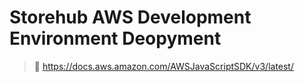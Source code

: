 # Storehub AWS Development Environment Deopyment

> 📕 https://docs.aws.amazon.com/AWSJavaScriptSDK/v3/latest/

